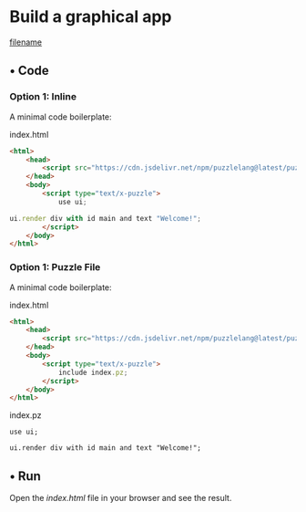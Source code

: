 # Build a graphical app

[filename](code-editor.md ':include')

## • Code

### Option 1: Inline

A minimal code boilerplate:

index.html
```html
<html>
	<head>
		<script src="https://cdn.jsdelivr.net/npm/puzzlelang@latest/puzzle.browser.js"></script>
	</head>
	<body>
		<script type="text/x-puzzle">
			use ui;

ui.render div with id main and text "Welcome!";
		</script>
	</body>
</html>
```

### Option 1: Puzzle File

A minimal code boilerplate:

index.html
```html
<html>
	<head>
		<script src="https://cdn.jsdelivr.net/npm/puzzlelang@latest/puzzle.browser.js"></script>
	</head>
	<body>
		<script type="text/x-puzzle">
			include index.pz;
		</script>
	</body>
</html>
```

index.pz
```puzzle
use ui;

ui.render div with id main and text "Welcome!";
```

## • Run

Open the *index.html* file in your browser and see the result.